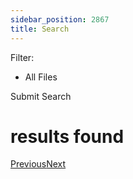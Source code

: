 ```yaml
---
sidebar_position: 2867
title: Search
---
```


Filter: 

* All Files

Submit Search

# results found

[Previous](#)[Next](#)
